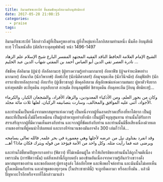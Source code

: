 ```yaml
---
title: อิมามอัซซะฮะบีย์ ชื่นชมชัยคุลอิสลามอิบนุตัยมิยะฮ์
date: 2017-05-28 21:08:15
categories:
  - praise
tags:
---
```


อิมามอัซซะฮะบีย์ ได้กล่าวถึงผู้ที่เป็นครูของท่าน ผู้ยิ่งใหญ่แห่งโลกอิสลามท่านหนึ่ง นั่นคือ อิบนุตัยมิยะฮฺ ไว้ในหนังสือ (ตัสกิเราะตุลหุฟฟาศ) หน้า 1496-1497

الشيخ الإمام العلامة الحافظ الناقد الفقيه المجتهد المفسر البارع شيخ الإسلام علم الزهاد نادرة العصر تقي الدين أبو العباس أحمد بن المفتي شهاب الدين عبد الحليم ...

อัชชัยคฺ อัลอิมาม (ผู้นำ) อัลอัลลามะฮฺ (ผู้ทรงความรู้อย่างมากมาย) อัลหาฟิซ (ผู้จดจำหะดิษอย่างมากมาย) อัลนากิด (นักวิพากษ์) อัลฟะกีฮฺ (นักนิติศาสตร์) อัลมุจญฺตะฮิด (นักวินิจฉัย) อัลมุฟัสสิร (นักอรรถาธิบายอัลกุรอาน) อัลบาริอฺ (ผู้เชี่ยวชาญ) ชัยคุลอิสลาม สัญลักษณ์แห่งความสมถะ ผู้หาตัวจับยากแห่งยุคสมัย ตะกียุดดีน อบุลอับบาส อะหฺมัด อิบนุลมุฟตีย์ ชิฮาบุดดีน อับดุลหะลีม [อิบนุ ตัยมิยะฮฺ]...

وكان من بحور العلم، ومن الأذكياء المعدودين، والزهاد الأفراد، والشجعان الكبار، والكرماء الأجواد، أثنى عليه الموافق والمخالف، وسارت بتصانيفه الركبان، لعلها ثلاث مائة مجلد.

และท่านนั้นเป็นหนึ่งจากมหาสมุทรแห่งความรู้ เป็นหนึ่งจากผู้ที่ฉลาดปราดเปรื่องที่หาได้ยาก เป็นผู้สมถะที่เป็นหนึ่งไม่มีใครเหมือน เป็นผู้กล้าหาญอย่างยิ่งนัก เป็นผู้มีใจบุญสุนทาน ท่านนั้นได้รับการสรรเสริญจากผู้ที่มีความเห็นตรงกับท่าน และจากผู้ที่ขัดแย้งกับท่าน และท่านนั้นมีชื่อเสียงเนื่องด้วยผลงานของท่านที่ผู้คนนำไปเผยแผ่ และบางทีจำนวนของมันอาจถึง 300 เล่มก็ว่าได้...

وقد انفرد بفتاوى نيل من عرضه لأجلها وهي مغمورة في بحر علمه, فالله تعالى يسامحه ويرضى عنه فما رأيت مثله. وكل واحد من الأمة فيؤخذ من قوله ويترك فكان ماذا؟ أهـــ

และท่านได้ชี้ขาดปัญหาบางอย่าง (ฟัตวา) ที่ไม่เหมือนผู้ใด ทำให้เกียรติของท่านนั้นได้ถูกโจมตีเนื่องเพราะมัน (การฟัตวานั้น) แต่สิ่งเหล่านี้ก็ถูกบดบัง มองข้ามอันเนื่องจากความรู้อันกว้างขวางดั่งมหาสมุทรของท่าน และขออัลลอฮฺ ผู้ทรงสูงส่ง ได้อภัยโทษ และพึงพอใจต่อท่าน และฉันนั้นไม่เคยเห็นผู้ใดเหมือนกับท่าน และคำพูดของทุกๆคน (ในประชาชาตินี้) จะถูกยึดเอามา หรือละทิ้งมัน . แล้วมีปัญหาอะไรอีกหรือจากที่ได้กล่าวมาแล้ว